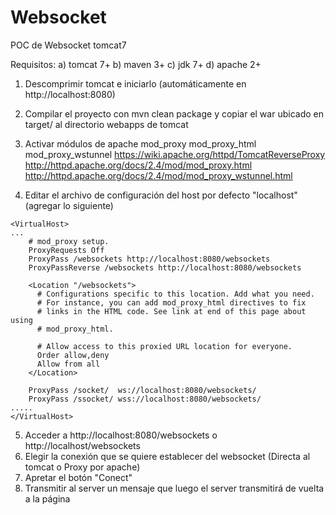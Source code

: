 Websocket
=========

POC de Websocket tomcat7 

Requisitos:
a) tomcat 7+
b) maven 3+
c) jdk 7+
d) apache 2+

1) Descomprimir tomcat e iniciarlo (automáticamente en http://localhost:8080)
2) Compilar el proyecto con mvn clean package y copiar el war ubicado en target/ al directorio webapps de tomcat
3) Activar módulos de apache mod_proxy mod_proxy_html mod_proxy_wstunnel
https://wiki.apache.org/httpd/TomcatReverseProxy
http://httpd.apache.org/docs/2.4/mod/mod_proxy.html
http://httpd.apache.org/docs/2.4/mod/mod_proxy_wstunnel.html

4) Editar el archivo de configuración del host por defecto "localhost" (agregar lo siguiente)

```
<VirtualHost>
...
    # mod_proxy setup.
    ProxyRequests Off
    ProxyPass /websockets http://localhost:8080/websockets
    ProxyPassReverse /websockets http://localhost:8080/websockets

    <Location "/websockets">
  	  # Configurations specific to this location. Add what you need.
	  # For instance, you can add mod_proxy_html directives to fix
      # links in the HTML code. See link at end of this page about using
      # mod_proxy_html.

      # Allow access to this proxied URL location for everyone.
	  Order allow,deny
      Allow from all
    </Location>

	ProxyPass /socket/  ws://localhost:8080/websockets/
	ProxyPass /ssocket/ wss://localhost:8080/websockets/
.....
</VirtualHost>
```
5) Acceder a http://localhost:8080/websockets o http://localhost/websockets
6) Elegir la conexión que se quiere establecer del websocket (Directa al tomcat o Proxy por apache)
7) Apretar el botón "Conect"
8) Transmitir al server un mensaje que luego el server transmitirá de vuelta a la página

